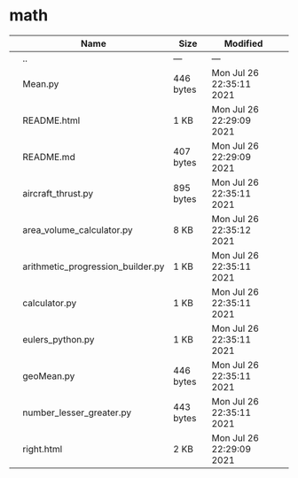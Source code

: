 math
====

<table><thead><tr class="header"><th></th><th>Name</th><th>Size</th><th>Modified</th><th></th></tr></thead><tbody><tr class="odd"><td></td><td><span class="goup">..</span></td><td>—</td><td>—</td><td></td></tr><tr class="even"><td></td><td><span class="name">Mean.py</span></td><td>446 bytes</td><td>Mon Jul 26 22:35:11 2021</td><td></td></tr><tr class="odd"><td></td><td><span class="name">README.html</span></td><td>1 KB</td><td>Mon Jul 26 22:29:09 2021</td><td></td></tr><tr class="even"><td></td><td><span class="name">README.md</span></td><td>407 bytes</td><td>Mon Jul 26 22:29:09 2021</td><td></td></tr><tr class="odd"><td></td><td><span class="name">aircraft_thrust.py</span></td><td>895 bytes</td><td>Mon Jul 26 22:35:11 2021</td><td></td></tr><tr class="even"><td></td><td><span class="name">area_volume_calculator.py</span></td><td>8 KB</td><td>Mon Jul 26 22:35:12 2021</td><td></td></tr><tr class="odd"><td></td><td><span class="name">arithmetic_progression_builder.py</span></td><td>1 KB</td><td>Mon Jul 26 22:35:11 2021</td><td></td></tr><tr class="even"><td></td><td><span class="name">calculator.py</span></td><td>1 KB</td><td>Mon Jul 26 22:35:11 2021</td><td></td></tr><tr class="odd"><td></td><td><span class="name">eulers_python.py</span></td><td>1 KB</td><td>Mon Jul 26 22:35:11 2021</td><td></td></tr><tr class="even"><td></td><td><span class="name">geoMean.py</span></td><td>446 bytes</td><td>Mon Jul 26 22:35:11 2021</td><td></td></tr><tr class="odd"><td></td><td><span class="name">number_lesser_greater.py</span></td><td>443 bytes</td><td>Mon Jul 26 22:35:11 2021</td><td></td></tr><tr class="even"><td></td><td><span class="name">right.html</span></td><td>2 KB</td><td>Mon Jul 26 22:29:09 2021</td><td></td></tr></tbody></table>
